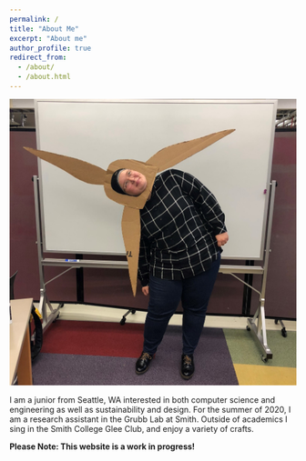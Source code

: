```yaml
---
permalink: /
title: "About Me"
excerpt: "About me"
author_profile: true
redirect_from: 
  - /about/
  - /about.html
---
```


<img src="/images/IMG_2041.JPEG"
     alt="Kate in a wind turbine costume" /> 


I am a junior from Seattle, WA interested in both computer science and engineering as well as sustainability and design. For the summer of 2020, I am a research assistant in the Grubb Lab at Smith. Outside of academics I sing in the Smith College Glee Club, and enjoy a variety of crafts.

<b>Please Note: This website is a work in progress!